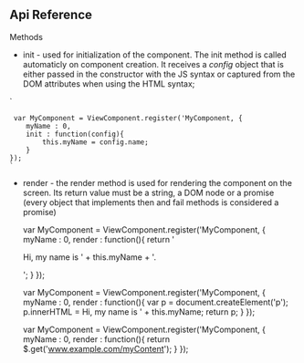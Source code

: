 ## **Api Reference**

Methods 
- init - used for initialization of the component. The init method is called automaticly on component creation. It receives a *config* object that is either passed in the constructor with the JS syntax or captured from the DOM attributes when using the HTML syntax;


`

     var MyComponent = ViewComponent.register('MyComponent, {
        myName : 0,
        init : function(config){
            this.myName = config.name;
        }
    });
    `
- render - the render method is used for rendering the component on the screen. Its return value must be a string, a DOM node or a promise (every object that implements then and fail methods is considered a promise) 

    
    
     var MyComponent = ViewComponent.register('MyComponent, {
        myName : 0,
        render : function(){
            return '<p>Hi, my name is ' + this.myName + '.</p>';
        }
    });
    
    var MyComponent = ViewComponent.register('MyComponent, {
        myName : 0,
        render : function(){
            var p = document.createElement('p');
            p.innerHTML = Hi, my name is ' + this.myName;
            return p;
        }
    });


    var MyComponent = ViewComponent.register('MyComponent, {
        myName : 0,
        render : function(){
            return $.get('www.example.com/myContent');
        }
    });


